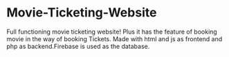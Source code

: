 # Movie-Ticketing-Website
Full functioning movie ticketing website! Plus it has the feature of booking movie in the way of booking Tickets. Made with html and js as frontend and php as backend.Firebase is used as the database.
